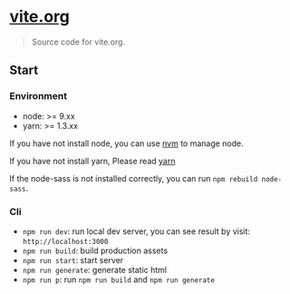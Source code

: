 # [vite.org](https://vite.org)

> Source code for vite.org.

## Start

### Environment

* node: >= 9.xx
* yarn: >= 1.3.xx

If you have not install node, you can use [nvm](https://github.com/creationix/nvm) to manage node.

If you have not install yarn, Please read [yarn](https://yarnpkg.com/en/docs/install)

If the node-sass is not installed correctly, you can run `npm rebuild node-sass`.

### Cli

* `npm run dev`: run local dev server, you can see result by visit: `http://localhost:3000`
* `npm run build`: build production assets
* `npm run start`: start server
* `npm run generate`: generate static html
* `npm run p`: run `npm run build` and `npm run generate`
